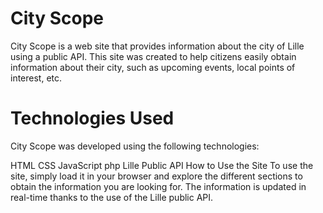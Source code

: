 # City Scope
City Scope is a web site that provides information about the city of Lille using a public API. This site was created to help citizens easily obtain information about their city, such as upcoming events, local points of interest, etc.

# Technologies Used
City Scope was developed using the following technologies:

HTML
CSS
JavaScript
php
Lille Public API
How to Use the Site
To use the site, simply load it in your browser and explore the different sections to obtain the information you are looking for. The information is updated in real-time thanks to the use of the Lille public API.

